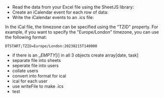 - Read the data from your Excel file using the SheetJS library:
- Create an iCalendar event for each row of data:
- Write the iCalendar events to an .ics file:

In the iCal file, the timezone can be specified using the "TZID" property. For example, if you want to specify the "Europe/London" timezone, you can use the following format:

`DTSTART;TZID=Europe/London:20230215T140000`

- if there is an \__EMPTY_[i] in all 3 objects create array[date, task]
- separate file into sheets
- seperate file into users
- collate users
- convert into format for ical
- ical for each user
- use writeFile to make .ics
- test
